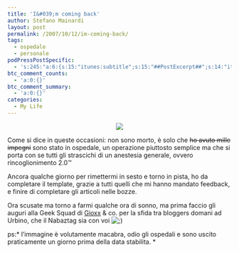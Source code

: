 ```yaml
---
title: 'I&#039;m coming back'
author: Stefano Mainardi
layout: post
permalink: /2007/10/12/im-coming-back/
tags:
  - ospedale
  - personale
podPressPostSpecific:
  - 's:245:"a:6:{s:15:"itunes:subtitle";s:15:"##PostExcerpt##";s:14:"itunes:summary";s:15:"##PostExcerpt##";s:15:"itunes:keywords";s:17:"##WordPressCats##";s:13:"itunes:author";s:10:"##Global##";s:15:"itunes:explicit";s:2:"No";s:12:"itunes:block";s:2:"No";}";'
btc_comment_counts:
  - 'a:0:{}'
btc_comment_summary:
  - 'a:0:{}'
categories:
  - My Life
---
```

<p style="text-align: center">
  <img src="http://www.acmp.com.au/portfolios/mischkulnig/images/hospital-bed.jpg" />
</p>

Come si dice in queste occasioni: non sono morto, è solo che <del datetime="2007-10-13T22:16:11+00:00">ho avuto mille impegni</del> sono stato in ospedale, un operazione piuttosto semplice ma che si porta con se tutti gli strascichi di un anestesia generale, ovvero rincoglionimento 2.0™

Ancora qualche giorno per rimettermi in sesto e torno in pista, ho da completare il template, grazie a tutti quelli che mi hanno mandato feedback, e finire di completare gli articoli nelle bozze.

Ora scusate ma torno a farmi qualche ora di sonno, ma prima faccio gli auguri alla Geek Squad di [Gioxx][1] & co. per la sfida tra bloggers domani ad Urbino, che il Nabaztag sia con voi <img src="http://www.stefanomainardi.com/wp-includes/images/smilies/icon_wink.gif" alt=";)" class="wp-smiley" />

ps:* l&#8217;immagine è volutamente macabra, odio gli ospedali e sono uscito praticamente un giorno prima della data stabilita. *

 [1]: http://gioxx.org/2007/10/12/la-geek-squad-atterra-ad-urbino/